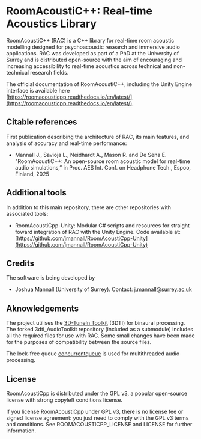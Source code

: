 # RoomAcoustiC++: Real-time Acoustics Library

RoomAcoustiC++ (RAC) is a C++ library for real-time room acoustic modelling designed for psychoacoustic research and immersive audio applications.
RAC was developed as part of a PhD at the University of Surrey and is distributed open-source with the aim of encouraging and increasing accessibility to real-time acoustics across technical and non-technical research fields.

The official documentation of RoomAcoustiC++, including the Unity Engine interface is available here [https://roomacousticpp.readthedocs.io/en/latest/](https://roomacousticpp.readthedocs.io/en/latest/).

## Citable references
First publication describing the architecture of RAC, its main features, and analysis of accuracy and real-time performance:
* Mannall J., Savioja L., Neidhardt A., Mason R. and De Sena E. "RoomAcoustiC++: An open-source room acoustic model for real-time audio simulations,” in Proc. AES Int. Conf. on Headphone Tech., Espoo, Finland, 2025

## Additional tools
In addition to this main repository, there are other repositories with associated tools:
* RoomAcoustiCpp-Unity: Modular C# scripts and resources for straight foward integration of RAC with the Unity Engine. Code available at: [https://github.com/jmannall/RoomAcoustiCpp-Unity](https://github.com/jmannall/RoomAcoustiCpp-Unity)

## Credits
The software is being developed by
* Joshua Mannall (University of Surrey). Contact: j.mannall@surrey.ac.uk

## Aknowledgements
The project utilises the [3D-TuneIn Toolkit](https://github.com/3DTune-In/3dti_AudioToolkit) (3DTI) for binaural processing.
The forked 3dti_AudioToolkit repository (included as a submodule) includes all the required files for use with RAC.
Some small changes have been made for the purposes of compatibility between the source files.

The lock-free queue [concurrentqueue](https://github.com/cameron314/concurrentqueue) is used for multithreaded audio processing.

## License
RoomAcoustiCpp is distributed under the GPL v3, a popular open-source license with strong copyleft conditions license.

If you license RoomAcoustiCpp under GPL v3, there is no license fee or signed license agreement: you just need to comply with the GPL v3 terms and conditions. See ROOMACOUSTICPP_LICENSE and LICENSE for further information.
